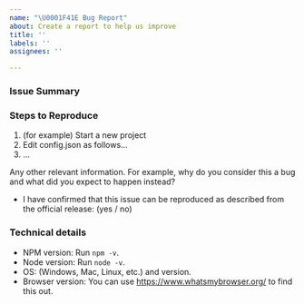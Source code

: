 ```yaml
---
name: "\U0001F41E Bug Report"
about: Create a report to help us improve
title: ''
labels: ''
assignees: ''

---
```


<!--
Found a bug? Please fill out the sections below. 👍
-->

### Issue Summary

<!--
A summary of the issue.
-->

### Steps to Reproduce

1. (for example) Start a new project 
2. Edit config.json as follows...
3. ...

Any other relevant information. For example, why do you 
consider this a bug and what did you expect to happen instead?

-   I have confirmed that this issue can be reproduced as described from the official release: (yes / no)

### Technical details

-   NPM version: Run `npm -v`.
-   Node version: Run `node -v`.
-   OS: (Windows, Mac, Linux, etc.) and version.
-   Browser version: You can use https://www.whatsmybrowser.org/ to find this out.
